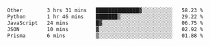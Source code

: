 <!--START_SECTION:waka-->

```txt
Other        3 hrs 31 mins   ██████████████▓░░░░░░░░░░   58.23 %
Python       1 hr 46 mins    ███████▒░░░░░░░░░░░░░░░░░   29.22 %
JavaScript   24 mins         █▓░░░░░░░░░░░░░░░░░░░░░░░   06.75 %
JSON         10 mins         ▓░░░░░░░░░░░░░░░░░░░░░░░░   02.92 %
Prisma       6 mins          ▒░░░░░░░░░░░░░░░░░░░░░░░░   01.88 %
```

<!--END_SECTION:waka-->
